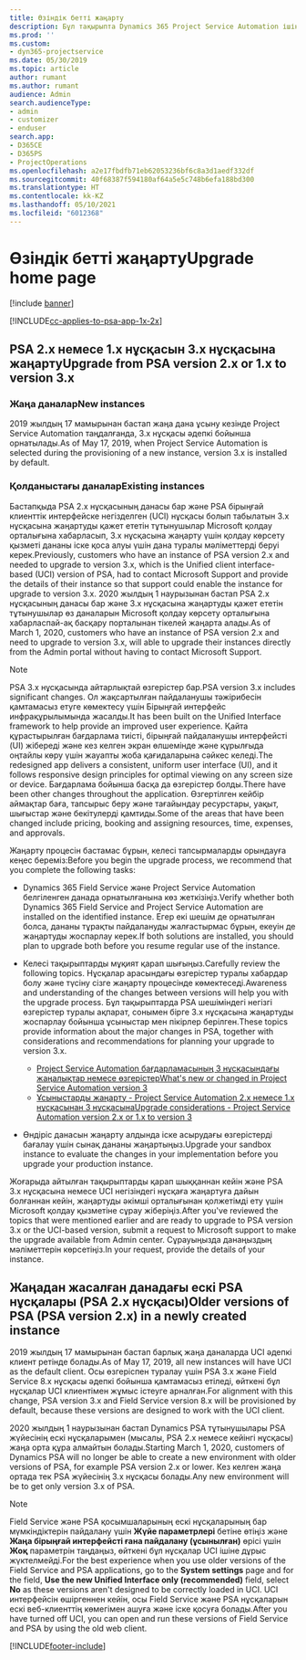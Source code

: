 ```yaml
---
title: Өзіндік бетті жаңарту
description: Бұл тақырыпта Dynamics 365 Project Service Automation ішіндегі жаңа және өзгертілген мүмкіндіктері және ең жаңа нұсқаны жаңартуға арналған процесс туралы маңызды ақпаратты қайдан табуға болатыны көрсетілген.
ms.prod: ''
ms.custom:
- dyn365-projectservice
ms.date: 05/30/2019
ms.topic: article
author: rumant
ms.author: rumant
audience: Admin
search.audienceType:
- admin
- customizer
- enduser
search.app:
- D365CE
- D365PS
- ProjectOperations
ms.openlocfilehash: a2e17fbdfb71eb62053236bf6c8a3d1aedf332df
ms.sourcegitcommit: 40f68387f594180af64a5e5c748b6efa188bd300
ms.translationtype: HT
ms.contentlocale: kk-KZ
ms.lasthandoff: 05/10/2021
ms.locfileid: "6012368"
---
```

# <a name="upgrade-home-page"></a><span data-ttu-id="5e0c4-103">Өзіндік бетті жаңарту</span><span class="sxs-lookup"><span data-stu-id="5e0c4-103">Upgrade home page</span></span>

[!include [banner](../includes/psa-now-project-operations.md)]

[!INCLUDE[cc-applies-to-psa-app-1x-2x](../includes/cc-applies-to-psa-app-1x-2x.md)]

## <a name="upgrade-from-psa-version-2x-or-1x-to-version-3x"></a><span data-ttu-id="5e0c4-104">PSA 2.x немесе 1.x нұсқасын 3.x нұсқасына жаңарту</span><span class="sxs-lookup"><span data-stu-id="5e0c4-104">Upgrade from PSA version 2.x or 1.x to version 3.x</span></span>

### <a name="new-instances"></a><span data-ttu-id="5e0c4-105">Жаңа даналар</span><span class="sxs-lookup"><span data-stu-id="5e0c4-105">New instances</span></span>

<span data-ttu-id="5e0c4-106">2019 жылдың 17 мамырынан бастап жаңа дана ұсыну кезінде Project Service Automation таңдалғанда, 3.x нұсқасы әдепкі бойынша орнатылады.</span><span class="sxs-lookup"><span data-stu-id="5e0c4-106">As of May 17, 2019, when Project Service Automation is selected during the provisioning of a new instance, version 3.x is installed by default.</span></span>

### <a name="existing-instances"></a><span data-ttu-id="5e0c4-107">Қолданыстағы даналар</span><span class="sxs-lookup"><span data-stu-id="5e0c4-107">Existing instances</span></span>

<span data-ttu-id="5e0c4-108">Бастапқыда PSA 2.x нұсқасының данасы бар және PSA бірыңғай клиенттік интерфейске негізделген (UCI) нұсқасы болып табылатын 3.x нұсқасына жаңартуды қажет ететін тұтынушылар Microsoft қолдау орталығына хабарласып, 3.x нұсқасына жаңарту үшін қолдау көрсету қызметі дананы іске қоса алуы үшін дана туралы мәліметтерді беруі керек.</span><span class="sxs-lookup"><span data-stu-id="5e0c4-108">Previously, customers who have an instance of PSA version 2.x and needed to upgrade to version 3.x, which is the Unified client interface-based (UCI) version of PSA, had to contact Microsoft Support and provide the details of their instance so that support could enable the instance for upgrade to version 3.x.</span></span> <span data-ttu-id="5e0c4-109">2020 жылдың 1 наурызынан бастап PSA 2.x нұсқасының данасы бар және 3.x нұсқасына жаңартуды қажет ететін тұтынушылар өз даналарын Microsoft қолдау көрсету орталығына хабарласпай-ақ басқару порталынан тікелей жаңарта алады.</span><span class="sxs-lookup"><span data-stu-id="5e0c4-109">As of March 1, 2020, customers who have an instance of PSA version 2.x and need to upgrade to version 3.x, will able to upgrade their instances directly from the Admin portal without having to contact Microsoft Support.</span></span>  

> [!NOTE]
> <span data-ttu-id="5e0c4-110">PSA 3.x нұсқасында айтарлықтай өзгерістер бар.</span><span class="sxs-lookup"><span data-stu-id="5e0c4-110">PSA version 3.x includes significant changes.</span></span> <span data-ttu-id="5e0c4-111">Ол жақсартылған пайдаланушы тәжірибесін қамтамасыз етуге көмектесу үшін Бірыңғай интерфейс инфрақұрылымында жасалды.</span><span class="sxs-lookup"><span data-stu-id="5e0c4-111">It has been built on the Unified Interface framework to help provide an improved user experience.</span></span> <span data-ttu-id="5e0c4-112">Қайта құрастырылған бағдарлама тиісті, бірыңғай пайдаланушы интерфейсті (UI) жібереді және кез келген экран өлшемінде және құрылғыда оңтайлы көру үшін жауапты жоба қағидаларына сәйкес келеді.</span><span class="sxs-lookup"><span data-stu-id="5e0c4-112">The redesigned app delivers a consistent, uniform user interface (UI), and it follows responsive design principles for optimal viewing on any screen size or device.</span></span> <span data-ttu-id="5e0c4-113">Бағдарлама бойынша басқа да өзгерістер болды.</span><span class="sxs-lookup"><span data-stu-id="5e0c4-113">There have been other changes throughout the application.</span></span> <span data-ttu-id="5e0c4-114">Өзгертілген кейбір аймақтар баға, тапсырыс беру және тағайындау ресурстары, уақыт, шығыстар және бекітулерді қамтиды.</span><span class="sxs-lookup"><span data-stu-id="5e0c4-114">Some of the areas that have been changed include pricing, booking and assigning resources, time, expenses, and approvals.</span></span>

<span data-ttu-id="5e0c4-115">Жаңарту процесін бастамас бұрын, келесі тапсырмаларды орындауға кеңес береміз:</span><span class="sxs-lookup"><span data-stu-id="5e0c4-115">Before you begin the upgrade process, we recommend that you complete the following tasks:</span></span>

- <span data-ttu-id="5e0c4-116">Dynamics 365 Field Service және Project Service Automation белгіленген данада орнатылғанына көз жеткізіңіз.</span><span class="sxs-lookup"><span data-stu-id="5e0c4-116">Verify whether both Dynamics 365 Field Service and Project Service Automation are installed on the identified instance.</span></span> <span data-ttu-id="5e0c4-117">Егер екі шешім де орнатылған болса, дананы тұрақты пайдалануды жалғастырмас бұрын, екеуін де жаңартуды жоспарлау керек.</span><span class="sxs-lookup"><span data-stu-id="5e0c4-117">If both solutions are installed, you should plan to upgrade both before you resume regular use of the instance.</span></span>
- <span data-ttu-id="5e0c4-118">Келесі тақырыптарды мұқият қарап шығыңыз.</span><span class="sxs-lookup"><span data-stu-id="5e0c4-118">Carefully review the following topics.</span></span> <span data-ttu-id="5e0c4-119">Нұсқалар арасындағы өзгерістер туралы хабардар болу және түсіну сізге жаңарту процесінде көмектеседі.</span><span class="sxs-lookup"><span data-stu-id="5e0c4-119">Awareness and understanding of the changes between versions will help you with the upgrade process.</span></span> <span data-ttu-id="5e0c4-120">Бұл тақырыптарда PSА шешіміндегі негізгі өзгерістер туралы ақпарат, сонымен бірге 3.x нұсқасына жаңартуды жоспарлау бойынша ұсыныстар мен пікірлер берілген.</span><span class="sxs-lookup"><span data-stu-id="5e0c4-120">These topics provide information about the major changes in PSA, together with considerations and recommendations for planning your upgrade to version 3.x.</span></span>

    - [<span data-ttu-id="5e0c4-121">Project Service Automation бағдарламасының 3 нұсқасындағы жаңалықтар немесе өзгерістер</span><span class="sxs-lookup"><span data-stu-id="5e0c4-121">What's new or changed in Project Service Automation version 3</span></span>](whats-new-changed-v3.md)
    - [<span data-ttu-id="5e0c4-122">Ұсыныстарды жаңарту - Project Service Automation 2.x немесе 1.x нұсқасынан 3 нұсқасына</span><span class="sxs-lookup"><span data-stu-id="5e0c4-122">Upgrade considerations - Project Service Automation version 2.x or 1.x to version 3</span></span>](upgrade-v3.md)

- <span data-ttu-id="5e0c4-123">Өндіріс данасын жаңарту алдында іске асырудағы өзгерістерді бағалау үшін сынақ дананы жаңартыңыз.</span><span class="sxs-lookup"><span data-stu-id="5e0c4-123">Upgrade your sandbox instance to evaluate the changes in your implementation before you upgrade your production instance.</span></span>

<span data-ttu-id="5e0c4-124">Жоғарыда айтылған тақырыптарды қарап шыққаннан кейін және PSA 3.x нұсқасына немесе UCI негізіндегі нұсқаға жаңартуға дайын болғаннан кейін, жаңартуды әкімші орталығынан қолжетімді ету үшін Microsoft қолдау қызметіне сұрау жіберіңіз.</span><span class="sxs-lookup"><span data-stu-id="5e0c4-124">After you've reviewed the topics that were mentioned earlier and are ready to upgrade to PSA version 3.x or the UCI-based version, submit a request to Microsoft support to make the upgrade available from Admin center.</span></span> <span data-ttu-id="5e0c4-125">Сұрауыңызда данаңыздың мәліметтерін көрсетіңіз.</span><span class="sxs-lookup"><span data-stu-id="5e0c4-125">In your request, provide the details of your instance.</span></span>

## <a name="older-versions-of-psa-psa-version-2x-in-a-newly-created-instance"></a><span data-ttu-id="5e0c4-126">Жаңадан жасалған данадағы ескі PSA нұсқалары (PSA 2.x нұсқасы)</span><span class="sxs-lookup"><span data-stu-id="5e0c4-126">Older versions of PSA (PSA version 2.x) in a newly created instance</span></span>

<span data-ttu-id="5e0c4-127">2019 жылдың 17 мамырынан бастап барлық жаңа даналарда UCI әдепкі клиент ретінде болады.</span><span class="sxs-lookup"><span data-stu-id="5e0c4-127">As of May 17, 2019, all new instances will have UCI as the default client.</span></span> <span data-ttu-id="5e0c4-128">Осы өзгеріспен туралау үшін PSA 3.x және Field Service 8.x нұсқасы әдепкі бойынша қамтамасыз етіледі, өйткені бұл нұсқалар UCI клиентімен жұмыс істеуге арналған.</span><span class="sxs-lookup"><span data-stu-id="5e0c4-128">For alignment with this change, PSA version 3.x and Field Service version 8.x will be provisioned by default, because these versions are designed to work with the UCI client.</span></span>

<span data-ttu-id="5e0c4-129">2020 жылдың 1 наурызынан бастап Dynamics PSA тұтынушылары PSA жүйесінің ескі нұсқаларымен (мысалы, PSA 2.x немесе кейінгі нұсқасы) жаңа орта құра алмайтын болады.</span><span class="sxs-lookup"><span data-stu-id="5e0c4-129">Starting March 1, 2020, customers of Dynamics PSA will no longer be able to create a new environment with older versions of PSA, for example PSA version 2.x or lower.</span></span> <span data-ttu-id="5e0c4-130">Кез келген жаңа ортада тек PSA жүйесінің 3.x нұсқасы болады.</span><span class="sxs-lookup"><span data-stu-id="5e0c4-130">Any new environment will be to get only version 3.x of PSA.</span></span>

> [!NOTE]
> <span data-ttu-id="5e0c4-131">Field Service және PSA қосымшаларының ескі нұсқаларының бар мүмкіндіктерін пайдалану үшін **Жүйе параметрлері** бетіне өтіңіз және **Жаңа бірыңғай интерфейсті ғана пайдалану (ұсынылған)** өрісі үшін **Жоқ** параметрін таңдаңыз, өйткені бұл нұсқалар UCI ішіне дұрыс жүктелмейді.</span><span class="sxs-lookup"><span data-stu-id="5e0c4-131">For the best experience when you use older versions of the Field Service and PSA applications, go to the **System settings** page and for the field, **Use the new Unified Interface only (recommended)** field, select **No** as these versions aren't designed to be correctly loaded in UCI.</span></span> <span data-ttu-id="5e0c4-132">UCI интерфейсін өшіргеннен кейін, осы Field Service және PSA нұсқаларын ескі веб-клиенттің көмегімен ашуға және іске қосуға болады.</span><span class="sxs-lookup"><span data-stu-id="5e0c4-132">After you have turned off UCI, you can open and run these versions of Field Service and PSA by using the old web client.</span></span> 


[!INCLUDE[footer-include](../includes/footer-banner.md)]